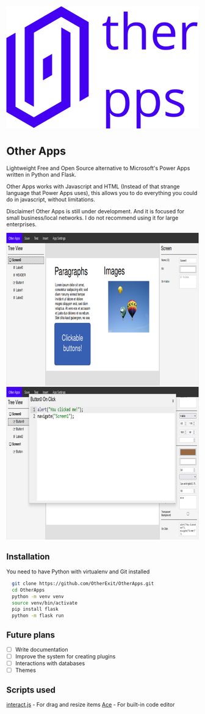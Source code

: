 <div align="center">
  <img src="./res/logo.svg">
</div>

# Other Apps

Lightweight Free and Open Source alternative to Microsoft's Power Apps written in Python and Flask.

Other Apps works with Javascript and HTML (Instead of that strange language that Power Apps uses), this allows you to do everything you could do in javascript, without limitations.

Disclaimer! Other Apps is still under development. And it is focused for small business/local networks. I do not recommend using it for large enterprises.

<div align="center">
  <img src="./res/sample01.png" height="400px">
  <img src="./res/sample02.png" height="400px">
</div>


## Installation
You need to have Python with virtualenv and Git installed

```bash
  git clone https://github.com/OtherExit/OtherApps.git
  cd OtherApps
  python -m venv venv
  source venv/bin/activate
  pip install flask
  python -m flask run
```

## Future plans
- [ ] Write documentation
- [ ] Improve the system for creating plugins
- [ ] Interactions with databases
- [ ] Themes

## Scripts used
<a href="https://interactjs.io/">interact.js</a> - For drag and resize items
<a href="https://github.com/ajaxorg/ace-builds/">Ace</a> - For built-in code editor
